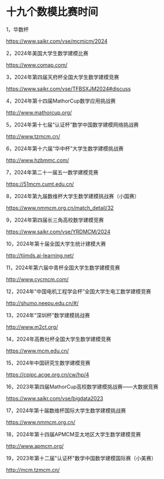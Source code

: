 # 十九个数模比赛时间

1，华数杯

https://www.saikr.com/vse/mcmicm/2024

2，2024年美国大学生数学建模比赛

https://www.comap.com/

3，2024年第四届天府杯全国大学生数学建模竞赛

https://www.saikr.com/vse/TFBSXJM2024#discuss

4，2024年第十四届MathorCup数学应用挑战赛

http://www.mathorcup.org/

5，2024年第十七届“认证杯”数学中国数学建模网络挑战赛

http://www.tzmcm.cn/

6，2024年第十六届“华中杯”大学生数学建模挑战赛

http://www.hzbmmc.com/

7，2024年第二十一届五一数学建模竞赛

https://51mcm.cumt.edu.cn/

8，2024年第九届数维杯大学生数学建模挑战赛（小国赛）

https://www.nmmcm.org.cn/match_detail/32

9，2024年第四届长三角高校数学建模竞赛

https://www.saikr.com/vse/YRDMCM/2024

10，2024年第十届全国大学生统计建模大赛

http://tjjmds.ai-learning.net/

11，2024年第六届中青杯全国大学生数学建模竞赛

http://www.cycmcm.com/

12，2024年“中国电机工程学会杯”全国大学生电工数学建模竞赛

http://shumo.neepu.edu.cn/#/

13，2024年“深圳杯”数学建模挑战赛

http://www.m2ct.org/

14，2024年高教社杯全国大学生数学建模竞赛

https://www.mcm.edu.cn/

15，2024年中国研究生数学建模竞赛

https://cpipc.acge.org.cn/cw/hp/4

16，2023年第四届MathorCup高校数学建模挑战赛——大数据竞赛

https://www.saikr.com/vse/bigdata2023

17，2024年第十届数维杯国际大学生数学建模挑战赛

https://www.nmmcm.org.cn/

18，2024年第十四届APMCM亚太地区大学生数学建模竞赛

http://www.apmcm.org/

19，2023年第十二届"认证杯"数学中国数学建模国际赛（小美赛）

http://mcm.tzmcm.cn/